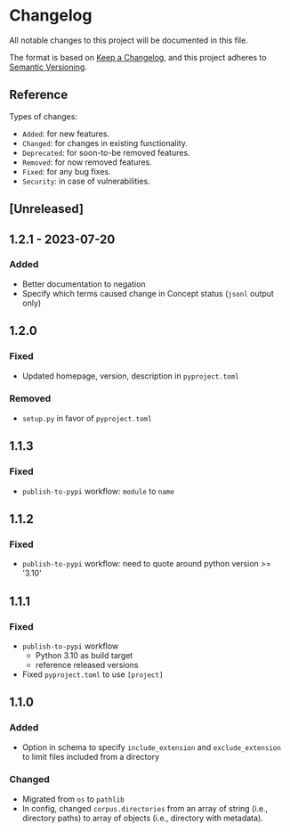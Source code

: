 # Changelog
All notable changes to this project will be documented in this file.

The format is based on [Keep a Changelog](https://keepachangelog.com/en/1.0.0/),
and this project adheres to [Semantic Versioning](https://semver.org/spec/v2.0.0.html).

## Reference

Types of changes:

* `Added`: for new features.
* `Changed`: for changes in existing functionality.
* `Deprecated`: for soon-to-be removed features.
* `Removed`: for now removed features.
* `Fixed`: for any bug fixes.
* `Security`: in case of vulnerabilities.

## [Unreleased]

## 1.2.1 - 2023-07-20

### Added

* Better documentation to negation
* Specify which terms caused change in Concept status (`jsonl` output only)

## 1.2.0

### Fixed

* Updated homepage, version, description in `pyproject.toml`

### Removed

* `setup.py` in favor of `pyproject.toml`

## 1.1.3

### Fixed

* `publish-to-pypi` workflow: `module` to `name`

## 1.1.2

### Fixed

* `publish-to-pypi` workflow: need to quote around python version >= '3.10'

## 1.1.1

### Fixed

* `publish-to-pypi` workflow
  * Python 3.10 as build target
  * reference released versions
* Fixed `pyproject.toml` to use `[project]`

## 1.1.0

### Added

* Option in schema to specify `include_extension` and `exclude_extension` to limit files included from a directory

### Changed

* Migrated from `os` to `pathlib`
* In config, changed `corpus.directories` from an array of string (i.e., directory paths) to array of objects (i.e., directory with metadata).
